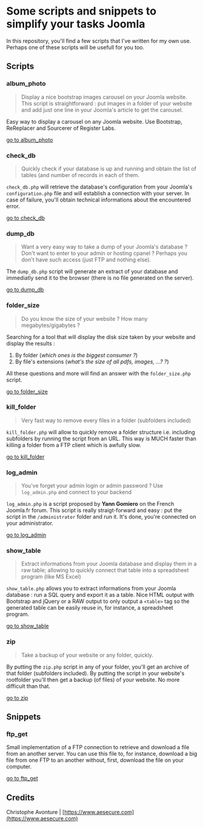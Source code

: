 # Some scripts and snippets to simplify your tasks Joomla #

In this repository, you'll find a few scripts that I've written for my own use.  Perhaps one of these scripts will be usefull for you too.

## Scripts ##

### album_photo

> Display a nice bootstrap images carousel on your Joomla website. This script is straightforward : put images in a folder of your website and add just one line in your Joomla's article to get the carousel.

Easy way to display a carousel on any Joomla website.  Use Bootstrap, ReReplacer and Sourcerer of Register Labs.

[go to album_photo](https://github.com/cavo789/joomla_free/tree/master/album_photo)

### check_db ###

> Quickly check if your database is up and running and obtain the list of tables (and number of records in each of them.

`check_db.php` will retrieve the database's configuration from your Joomla's `configuration.php` file and will establish a connection with your server.  In case of failure, you'll obtain technical informations about the encountered error. 

[go to check_db](https://github.com/cavo789/joomla_free/tree/master/check_db)

### dump_db ###

> Want a very easy way to take a dump of your Joomla's database ? Don't want to enter to your admin or hosting cpanel ?  Perhaps you don't have such access (just FTP and nothing else).

The `dump_db.php` script will generate an extract of your database and immediatly send it to the browser (there is no file generated on the server).

[go to dump_db](https://github.com/cavo789/joomla_free/tree/master/dump_db)

### folder_size ###

> Do you know the size of your website ?  How many megabytes/gigabytes ? 

Searching for a tool that will display the disk size taken by your website and display the results : 

1. By folder (*which ones is the biggest consumer ?*)
2. By file's extensions (*what's the size of all pdfs, images, ...? ?*)

All these questions and more will find an answer with the `folder_size.php` script.

[go to folder_size](https://github.com/cavo789/joomla_free/tree/master/folder_size)

### kill_folder ###

> Very fast way to remove every files in a folder (subfolders included)

`kill_folder.php` will allow to quickly remove a folder structure i.e. including subfolders by running the script from an URL.  This way is MUCH faster than killing a folder from a FTP client which is awfully slow.

[go to kill_folder](https://github.com/cavo789/joomla_free/tree/master/kill_folder)

### log_admin ###

> You've forget your admin login or admin password ?  Use `log_admin.php` and connect to your backend

`log_admin.php` is a script proposed by **Yann Gomiero** on the French Joomla.fr forum.  This script is really straigt-forward and easy : put the script in the `/administrator` folder and run it.  It's done, you're connected on your administrator.   

[go to log_admin](https://github.com/cavo789/joomla_free/tree/master/log_admin)

### show_table ###

> Extract informations from your Joomla database and display them in a raw table; allowing to quickly connect that table into a spreadsheet program (like MS Excel)

`show_table.php` allows you to extract informations from your Joomla database : run a SQL query and export it as a table.  Nice HTML output with Bootstrap and jQuery or a RAW output to only output a `<table>` tag so the generated table can be easily reuse in, for instance, a spreadsheet program.

[go to show_table](https://github.com/cavo789/joomla_free/tree/master/show_table)

### zip ###

> Take a backup of your website or any folder, quickly.

By putting the `zip.php` script in any of your folder, you'll get an archive of that folder (subfolders included).  By putting the script in your website's rootfolder you'll then get a backup (of files) of your website.  No more difficult than that. 

[go to zip](https://github.com/cavo789/joomla_free/tree/master/zip)

## Snippets ##

### ftp_get ###

Small implementation of a FTP connection to retrieve and download a file from an another server.   You can use this file to, for instance, download a big file from one FTP to an another without, first, download the file on your computer.

[go to ftp_get](https://github.com/cavo789/joomla_free/tree/master/ftp_get)

## Credits ##

Christophe Avonture | [https://www.aesecure.com](https://www.aesecure.com)
